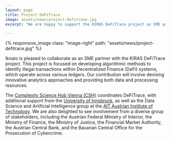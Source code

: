 ```yaml
---
layout: page
title: Project DeFiTrace
image: assets/news/project-defitrace.jpg
excerpt: "We are happy to support the KIRAS DeFiTrace project as SME partner."

---
```

{% responsive_image class: "image-right" path: "assets/news/project-defitrace.jpg" %}


Iknaio is pleased to collaborate as an SME partner with the KIRAS DeFiTrace project. This project is focused on developing algorithmic methods to identify illegal transactions within Decentralized Finance (DeFi) systems, which operate across various ledgers. Our contribution will involve devising innovative analytics approaches and providing both data and processing resources.

The [Complexity Science Hub Vienna (CSH)](https://csh.ac.at) coordinates DeFiTrace, with additional support from the [University of Innsbruck](https://uibk.ac.at), as well as the Data Science and Artificial Intelligence group at the [AIT Austrian Institute of Technology](https://ait.ac.at). We are also delighted to see involvement from a diverse group of stakeholders, including the Austrian Federal Ministry of Interior, the Ministry of Finance, the Ministry of Justice, the Financial Market Authority, the Austrian Central Bank, and the Bavarian Central Office for the Prosecution of Cybercrime.